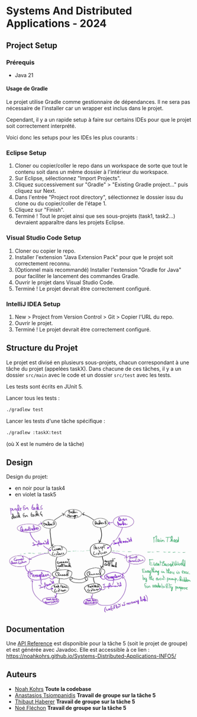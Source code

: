 # Systems And Distributed Applications - 2024

## Project Setup

### Prérequis
- Java 21
#### Usage de Gradle
Le projet utilise Gradle comme gestionnaire de dépendances. Il ne sera pas nécessaire de l'installer car un wrapper est inclus dans le projet.

Cependant, il y a un rapide setup à faire sur certains IDEs pour que le projet soit correctement interprété.

Voici donc les setups pour les IDEs les plus courants :

### Eclipse Setup
1. Cloner ou copier/coller le repo dans un workspace de sorte que tout le contenu soit dans un même dossier à l'intérieur du workspace.
2. Sur Eclipse, sélectionnez "Import Projects".
3. Cliquez successivement sur "Gradle" > "Existing Gradle project..." puis cliquez sur Next.
4. Dans l'entrée "Project root directory", sélectionnez le dossier issu du clone ou du copier/coller de l'étape 1.
5. Cliquez sur "Finish".
6. Terminé ! Tout le projet ainsi que ses sous-projets (task1, task2...) devraient apparaître dans les projets Eclipse.

### Visual Studio Code Setup
1. Cloner ou copier le repo.
2. Installer l'extension "Java Extension Pack" pour que le projet soit correctement reconnu.
3. (Optionnel mais recommandé) Installer l'extension "Gradle for Java" pour faciliter le lancement des commandes Gradle.
4. Ouvrir le projet dans Visual Studio Code.
5. Terminé ! Le projet devrait être correctement configuré.

### IntelliJ IDEA Setup
1. New > Project from Version Control > Git > Copier l'URL du repo.
2. Ouvrir le projet.
3. Terminé ! Le projet devrait être correctement configuré.

## Structure du Projet
Le projet est divisé en plusieurs sous-projets, chacun correspondant à une tâche du projet (appelées taskX).
Dans chacune de ces tâches, il y a un dossier `src/main` avec le code et un dossier `src/test` avec les tests.

Les tests sont écrits en JUnit 5.

Lancer tous les tests :
```bash
./gradlew test
```

Lancer les tests d'une tâche spécifique :
```bash
./gradlew :taskX:test
```
(où X est le numéro de la tâche)

## Design
Design du projet:
- en noir pour la task4
- en violet la task5

![design](/design.jpg)

## Documentation
Une [API Reference](https://noahkohrs.github.io/Systems-Distributed-Applications-INFO5/) est disponible pour la tâche 5 (soit le projet de groupe) et est générée avec Javadoc.
Elle est accessible à ce lien : https://noahkohrs.github.io/Systems-Distributed-Applications-INFO5/

## Auteurs
- [Noah Kohrs](https://github.com/noahkohrs) **Toute la codebase**
- [Anastasios Tsiompanidis](https://github.com/AnastasiosTsio) **Travail de groupe sur la tâche 5**
- [Thibaut Haberer](https://github.com/ThibHab) **Travail de groupe sur la tâche 5**
- [Noé Fléchon](https://github.com/flechonn) **Travail de groupe sur la tâche 5**